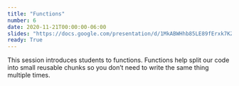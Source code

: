 ```yaml
---
title: "Functions"
number: 6
date: 2020-11-21T00:00:00-06:00
slides: "https://docs.google.com/presentation/d/1MkABWHhb85LE89fErxk7KZdk_TEBe7QzygBhCt59VCU/edit?usp=sharing"
ready: True
---
```


This session introduces students to functions. Functions help split our code into small reusable chunks so you don’t need to write the same thing multiple times.
